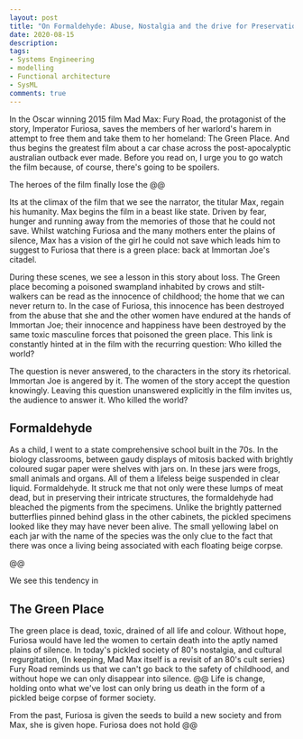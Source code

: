 ```yaml
---
layout: post
title: "On Formaldehyde: Abuse, Nostalgia and the drive for Preservation"
date: 2020-08-15
description: 
tags:
- Systems Engineering
- modelling
- Functional architecture
- SysML
comments: true
---
```


In the Oscar winning 2015 film Mad Max: Fury Road, the protagonist of the story, Imperator Furiosa, saves the members of her warlord's harem in attempt to free them and take them to her homeland: The Green Place. And thus begins the greatest film about a car chase across the post-apocalyptic australian outback ever made. Before you read on, I urge you to go watch the film because, of course, there's going to be spoilers.

<!-- more -->

The heroes of the film finally lose the @@ 

Its at the climax of the film that we see the narrator, the titular Max, regain his humanity. Max begins the film in a beast like state. Driven by fear, hunger and running away from the memories of those that he could not save. Whilst watching Furiosa and the many mothers enter the plains of silence, Max has a vision of the girl he could not save which leads him to suggest to Furiosa that there is a green place: back at Immortan Joe's citadel.

During these scenes, we see a lesson in this story about loss. The Green place becoming a poisoned swampland inhabited by crows and stilt-walkers can be read as the innocence of childhood; the home that we can never return to. In the case of Furiosa, this innocence has been destroyed from the abuse that she and the other women have endured at the hands of Immortan Joe; their innocence and happiness have been destroyed by the same toxic masculine forces that poisoned the green place. This link is constantly hinted at in the film with the recurring question: Who killed the world?

The question is never answered, to the characters in the story its rhetorical. Immortan Joe is angered by it. The women of the story accept the question knowingly. Leaving this question unanswered explicitly in the film invites us, the audience to answer it. Who killed the world?

## Formaldehyde

As a child, I went to a state comprehensive school built in the 70s. In the biology classrooms, between gaudy displays of mitosis backed with brightly coloured sugar paper were shelves with jars on. In these jars were frogs, small animals and organs. All of them a lifeless beige suspended in clear liquid. Formaldehyde. It struck me that not only were these lumps of meat dead, but in preserving their intricate structures, the formaldehyde had bleached the pigments from the specimens. Unlike the brightly patterned butterflies pinned behind glass in the other cabinets, the pickled specimens looked like they may have never been alive. The small yellowing label on each jar with the name of the species was the only clue to the fact that there was once a living being associated with each floating beige corpse.

@@

We see this tendency in 

## The Green Place

The green place is dead, toxic, drained of all life and colour. Without hope, Furiosa would have led the women to certain death into the aptly named plains of silence. In today's pickled society of 80's nostalgia, and cultural regurgitation, (In keeping, Mad Max itself is a revisit of an 80's cult series) Fury Road reminds us that we can't go back to the safety of childhood, and without hope we can only disappear into silence. @@ Life is change, holding onto what we've lost can only bring us death in the form of a pickled beige corpse of former society.

From the past, Furiosa is given the seeds to build a new society and from Max, she is given hope. Furiosa does not hold @@